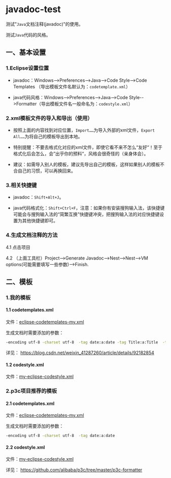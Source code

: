 javadoc-test
=================

测试"`Java`文档注释(javadoc)"的使用。

测试`Java`代码的风格。



## 一、基本设置

### 1.Eclipse设置位置

- javadoc：Windows-->Preferences-->Java-->Code Style-->Code Templates （导出模板文件名默认为：`codetemplate.xml`）

- java代码风格：Windows-->Preferences-->Java-->Code Style-->Formatter（导出模板文件名一般命名为：`codestyle.xml`）

### 2.xml模板文件的导入和导出（使用）

- 按照上面的内容找到对应位置，`Import……`为导入外部的xml文件，`Export All……`为将自己的模板导出到本地。

- 特别提醒：不要去格式化对应的xml文件，即使它看不来不怎么“友好“！至于格式化后会怎么，会”出乎你的预料“，风格会很奇怪的（亲身体会）。

- 建议：如需导入别人的模板，建议先导出自己的模板，这样如果别人的模板不合自己的习惯，可以再换回来。


### 3.相关快捷键

- javadoc：`Shift+Alt+J`。

- java代码格式化：`Shift+Ctrl+F`，注意：如果你有安装搜狗输入法，该快捷键可能会与搜狗输入法的“简繁互换”快捷键冲突，把搜狗输入法的对应快捷键设置为其他快捷键即可。

### 4.生成文档注释的方法

4.1 点击项目

4.2 （上面工具栏）Project-->Generate Javadoc-->Nest-->Nest-->VM options(可能需要填写一些参数)-->Finish.


## 二、模板

### 1.我的模板

#### 1.1  codetemplates.xml

文件：[eclipse-codetemplates-my.xml](https://github.com/yansheng836/javadoc-test/tree/master/codestyle/my-eclipse-codetemplates.xml)

生成文档时需要添加的参数：
```bash
-encoding utf-8 -charset utf-8  -tag date:a:date -tag Title:a:Title  -tag Description:a:Description -tag Fields:a:Fields
```

详见： <https://blog.csdn.net/weixin_41287260/article/details/92182854>

#### 1.2  codestyle.xml

文件：[my-eclipse-codestyle.xml](https://github.com/yansheng836/javadoc-test/tree/master/codestyle/my-eclipse-codestyle.xml)


### 2.p3c项目推荐的模板

#### 2.1  codetemplates.xml

文件：[eclipse-codetemplates-my.xml](https://github.com/yansheng836/javadoc-test/tree/master/codestyle/p3c-formatter/eclipse-codetemplates.xml)

生成文档时需要添加的参数：
```bash
-encoding utf-8 -charset utf-8  -tag date:a:date
```


#### 2.2  codestyle.xml

文件：[my-eclipse-codestyle.xml](https://github.com/yansheng836/javadoc-test/tree/master/codestyle/p3c-formatter/eclipse-codestyle.xml)

详见： <https://github.com/alibaba/p3c/tree/master/p3c-formatter>